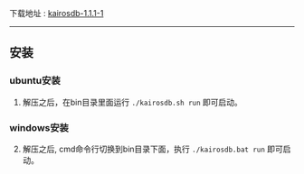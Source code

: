 下载地址 : [kairosdb-1.1.1-1](http://pan.baidu.com/s/1hstYDUG)
****
## 安装

### ubuntu安装  
1. 解压之后，在bin目录里面运行 `./kairosdb.sh run` 即可启动。
### windows安装
2. 解压之后, cmd命令行切换到bin目录下面，执行 `./kairosdb.bat run` 即可启动。

## 